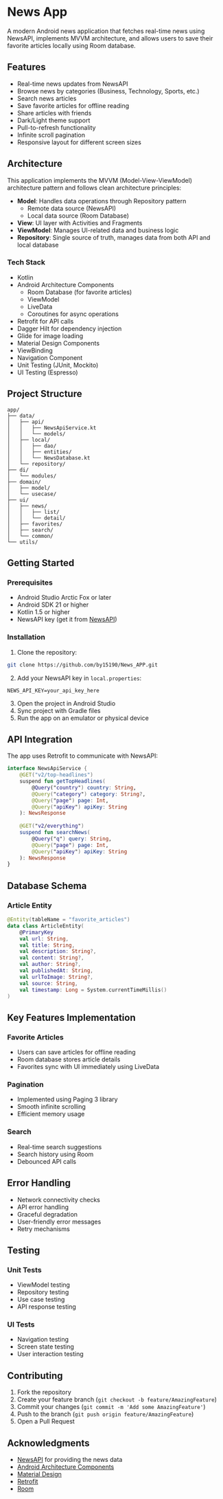 # News App

A modern Android news application that fetches real-time news using NewsAPI, implements MVVM architecture, and allows users to save their favorite articles locally using Room database.

## Features

- Real-time news updates from NewsAPI
- Browse news by categories (Business, Technology, Sports, etc.)
- Search news articles
- Save favorite articles for offline reading
- Share articles with friends
- Dark/Light theme support
- Pull-to-refresh functionality
- Infinite scroll pagination
- Responsive layout for different screen sizes

## Architecture

This application implements the MVVM (Model-View-ViewModel) architecture pattern and follows clean architecture principles:

- **Model**: Handles data operations through Repository pattern
  - Remote data source (NewsAPI)
  - Local data source (Room Database)
- **View**: UI layer with Activities and Fragments
- **ViewModel**: Manages UI-related data and business logic
- **Repository**: Single source of truth, manages data from both API and local database

### Tech Stack

- Kotlin
- Android Architecture Components
  - Room Database (for favorite articles)
  - ViewModel
  - LiveData
  - Coroutines for async operations
- Retrofit for API calls
- Dagger Hilt for dependency injection
- Glide for image loading
- Material Design Components
- ViewBinding
- Navigation Component
- Unit Testing (JUnit, Mockito)
- UI Testing (Espresso)

## Project Structure

```
app/
├── data/
│   ├── api/
│   │   ├── NewsApiService.kt
│   │   └── models/
│   ├── local/
│   │   ├── dao/
│   │   ├── entities/
│   │   └── NewsDatabase.kt
│   └── repository/
├── di/
│   └── modules/
├── domain/
│   ├── model/
│   └── usecase/
├── ui/
│   ├── news/
│   │   ├── list/
│   │   └── detail/
│   ├── favorites/
│   ├── search/
│   └── common/
└── utils/
```

## Getting Started

### Prerequisites

- Android Studio Arctic Fox or later
- Android SDK 21 or higher
- Kotlin 1.5 or higher
- NewsAPI key (get it from [NewsAPI](https://newsapi.org))

### Installation

1. Clone the repository:
```bash
git clone https://github.com/by15190/News_APP.git
```

2. Add your NewsAPI key in `local.properties`:
```properties
NEWS_API_KEY=your_api_key_here
```

3. Open the project in Android Studio
4. Sync project with Gradle files
5. Run the app on an emulator or physical device

## API Integration

The app uses Retrofit to communicate with NewsAPI:

```kotlin
interface NewsApiService {
    @GET("v2/top-headlines")
    suspend fun getTopHeadlines(
        @Query("country") country: String,
        @Query("category") category: String?,
        @Query("page") page: Int,
        @Query("apiKey") apiKey: String
    ): NewsResponse
    
    @GET("v2/everything")
    suspend fun searchNews(
        @Query("q") query: String,
        @Query("page") page: Int,
        @Query("apiKey") apiKey: String
    ): NewsResponse
}
```

## Database Schema

### Article Entity
```kotlin
@Entity(tableName = "favorite_articles")
data class ArticleEntity(
    @PrimaryKey
    val url: String,
    val title: String,
    val description: String?,
    val content: String?,
    val author: String?,
    val publishedAt: String,
    val urlToImage: String?,
    val source: String,
    val timestamp: Long = System.currentTimeMillis()
)
```

## Key Features Implementation

### Favorite Articles
- Users can save articles for offline reading
- Room database stores article details
- Favorites sync with UI immediately using LiveData

### Pagination
- Implemented using Paging 3 library
- Smooth infinite scrolling
- Efficient memory usage

### Search
- Real-time search suggestions
- Search history using Room
- Debounced API calls

## Error Handling

- Network connectivity checks
- API error handling
- Graceful degradation
- User-friendly error messages
- Retry mechanisms

## Testing

### Unit Tests
- ViewModel testing
- Repository testing
- Use case testing
- API response testing

### UI Tests
- Navigation testing
- Screen state testing
- User interaction testing

## Contributing

1. Fork the repository
2. Create your feature branch (`git checkout -b feature/AmazingFeature`)
3. Commit your changes (`git commit -m 'Add some AmazingFeature'`)
4. Push to the branch (`git push origin feature/AmazingFeature`)
5. Open a Pull Request



## Acknowledgments

- [NewsAPI](https://newsapi.org) for providing the news data
- [Android Architecture Components](https://developer.android.com/topic/libraries/architecture)
- [Material Design](https://material.io/design)
- [Retrofit](https://square.github.io/retrofit/)
- [Room](https://developer.android.com/training/data-storage/room)
